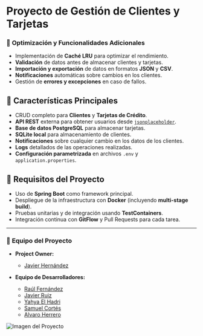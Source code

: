# Proyecto de Gestión de Clientes y Tarjetas

### 📝 **Optimización y Funcionalidades Adicionales**
- Implementación de **Caché LRU** para optimizar el rendimiento.
- **Validación** de datos antes de almacenar clientes y tarjetas.
- **Importación y exportación** de datos en formatos **JSON** y **CSV**.
- **Notificaciones** automáticas sobre cambios en los clientes.
- Gestión de **errores y excepciones** en caso de fallos.

## 📌 **Características Principales**

- CRUD completo para **Clientes** y **Tarjetas de Crédito**.
- **API REST** externa para obtener usuarios desde [`jsonplaceholder`](https://jsonplaceholder.typicode.com/users).
- **Base de datos PostgreSQL** para almacenar tarjetas.
- **SQLite local** para almacenamiento de clientes.
- **Notificaciones** sobre cualquier cambio en los datos de los clientes.
- **Logs** detallados de las operaciones realizadas.
- **Configuración parametrizada** en archivos `.env` y `application.properties`.

## 🚀 **Requisitos del Proyecto**

- Uso de **Spring Boot** como framework principal.
- Despliegue de la infraestructura con **Docker** (incluyendo **multi-stage build**).
- Pruebas unitarias y de integración usando **TestContainers**.
- Integración continua con **GitFlow** y Pull Requests para cada tarea.

---

### 👥 **Equipo del Proyecto**

- **Project Owner:**
  - [Javier Hernández](https://github.com/Javierhvicente)

- **Equipo de Desarrolladores:**
  - [Raúl Fernández](https://github.com/rraul10)
  - [Javier Ruiz](https://github.com/javi97ruiz)
  - [Yahya El Hadri](https://github.com/13elhadri)
  - [Samuel Cortés](https://github.com/Samuceese)
  - [Alvaro Herrero](https://github.com/alvarito304)

![Imagen del Proyecto]("C:\Users\raulf\BancoLocalAndRemote\jyrsJYRS.png")
